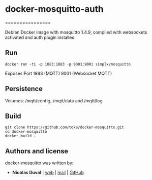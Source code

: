 # docker-mosquitto-auth

================

Debian Docker image with mosquitto 1.4.9, compiled with websockets activated and auth plugin installed

## Run

    docker run -ti -p 1883:1883 -p 9001:9001 simplx/mosquitto

Exposes Port 1883 (MQTT) 9001 (Websocket MQTT)

## Persistence

Volumes: /mqtt/config, /mqtt/data and /mqtt/log

## Build

    git clone https://github.com/toke/docker-mosquitto.git
    cd docker-mosquitto
    docker build .

## Authors and license

docker-mosquitto was written by:

* **Nicolas Duval** | [web](https://simplx.fr/) | [mail](mailto:contact@simplx.fr) | [GitHub](https://github.com/simplx-fr)
